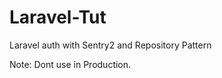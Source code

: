 Laravel-Tut
===========

Laravel auth with Sentry2 and Repository Pattern

Note: Dont use in Production.
